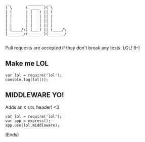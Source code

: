 ```
 _        _______  _       
( \      (  ___  )( \      
| (      | (   ) || (      
| |      | |   | || |      
| |      | |   | || |      
| |      | |   | || |      
| (____/\| (___) || (____/\
(_______/(_______)(_______/
                           
```

Pull requests are accepted if they don't break any tests. LOL! 8-)

## Make me LOL ##

```
var lol = require('lol');
console.log(lol());
```

## MIDDLEWARE YO! ##

Adds an ```X-LOL``` header! <3

```
var lol = require('lol');
var app = express();
app.use(lol.middleware);
```

(Ends)
